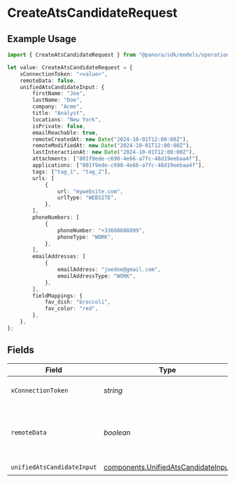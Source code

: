 # CreateAtsCandidateRequest

## Example Usage

```typescript
import { CreateAtsCandidateRequest } from "@panora/sdk/models/operations";

let value: CreateAtsCandidateRequest = {
    xConnectionToken: "<value>",
    remoteData: false,
    unifiedAtsCandidateInput: {
        firstName: "Joe",
        lastName: "Doe",
        company: "Acme",
        title: "Analyst",
        locations: "New York",
        isPrivate: false,
        emailReachable: true,
        remoteCreatedAt: new Date("2024-10-01T12:00:00Z"),
        remoteModifiedAt: new Date("2024-10-01T12:00:00Z"),
        lastInteractionAt: new Date("2024-10-01T12:00:00Z"),
        attachments: ["801f9ede-c698-4e66-a7fc-48d19eebaa4f"],
        applications: ["801f9ede-c698-4e66-a7fc-48d19eebaa4f"],
        tags: ["tag_1", "tag_2"],
        urls: [
            {
                url: "mywebsite.com",
                urlType: "WEBSITE",
            },
        ],
        phoneNumbers: [
            {
                phoneNumber: "+33660688899",
                phoneType: "WORK",
            },
        ],
        emailAddresses: [
            {
                emailAddress: "joedoe@gmail.com",
                emailAddressType: "WORK",
            },
        ],
        fieldMappings: {
            fav_dish: "broccoli",
            fav_color: "red",
        },
    },
};
```

## Fields

| Field                                                                                      | Type                                                                                       | Required                                                                                   | Description                                                                                | Example                                                                                    |
| ------------------------------------------------------------------------------------------ | ------------------------------------------------------------------------------------------ | ------------------------------------------------------------------------------------------ | ------------------------------------------------------------------------------------------ | ------------------------------------------------------------------------------------------ |
| `xConnectionToken`                                                                         | *string*                                                                                   | :heavy_check_mark:                                                                         | The connection token                                                                       |                                                                                            |
| `remoteData`                                                                               | *boolean*                                                                                  | :heavy_minus_sign:                                                                         | Set to true to include data from the original Ats software.                                | false                                                                                      |
| `unifiedAtsCandidateInput`                                                                 | [components.UnifiedAtsCandidateInput](../../models/components/unifiedatscandidateinput.md) | :heavy_check_mark:                                                                         | N/A                                                                                        |                                                                                            |